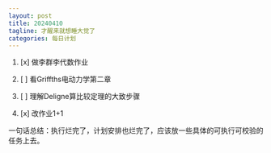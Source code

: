 ```yaml
---
layout: post
title: 20240410
tagline: 才醒来就想睡大觉了
categories: 每日计划
---
```




1. [x] 做李群李代数作业

2. [ ] 看Griffths电动力学第二章

3. [ ] 理解Deligne算比较定理的大致步骤

4. [x] 改作业1+1

一句话总结：执行烂完了，计划安排也烂完了，应该放一些具体的可执行可校验的任务上去。